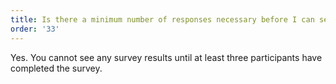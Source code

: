 ```yaml
---
title: Is there a minimum number of responses necessary before I can see survey results?
order: '33'
---
```



Yes. You cannot see any survey results until at least three participants have completed the survey.